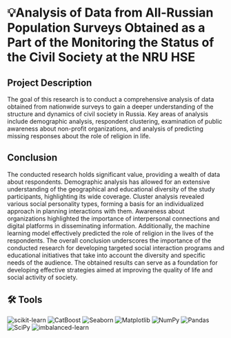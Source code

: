 # 💡Analysis of Data from All-Russian Population Surveys Obtained as a Part of the Monitoring the Status of the Civil Society at the NRU HSE


## Project Description

The goal of this research is to conduct a comprehensive analysis of data obtained from nationwide surveys to gain a deeper understanding of the structure and dynamics of civil society in Russia. Key areas of analysis include demographic analysis, respondent clustering, examination of public awareness about non-profit organizations, and analysis of predicting missing responses about the role of religion in life.

## Conclusion

The conducted research holds significant value, providing a wealth of data about respondents. Demographic analysis has allowed for an extensive understanding of the geographical and educational diversity of the study participants, highlighting its wide coverage. Cluster analysis revealed various social personality types, forming a basis for an individualized approach in planning interactions with them. Awareness about organizations highlighted the importance of interpersonal connections and digital platforms in disseminating information. Additionally, the machine learning model effectively predicted the role of religion in the lives of the respondents. The overall conclusion underscores the importance of the conducted research for developing targeted social interaction programs and educational initiatives that take into account the diversity and specific needs of the audience. The obtained results can serve as a foundation for developing effective strategies aimed at improving the quality of life and social activity of society.

## 🛠 Tools

![scikit-learn](https://img.shields.io/badge/scikit--learn-%23F7931E.svg?style=for-the-badge&logo=scikit-learn&logoColor=white) 
![CatBoost](https://img.shields.io/badge/CatBoost-%232671E5.svg?style=for-the-badge&logo=catboost&logoColor=white)
![Seaborn](https://img.shields.io/badge/Seaborn-%230095D5.svg?style=for-the-badge&logo=seaborn&logoColor=white)
![Matplotlib](https://img.shields.io/badge/Matplotlib-%23ffffff.svg?style=for-the-badge&logo=Matplotlib&logoColor=black) 
![NumPy](https://img.shields.io/badge/numpy-%23013243.svg?style=for-the-badge&logo=numpy&logoColor=white) 
![Pandas](https://img.shields.io/badge/pandas-%23150458.svg?style=for-the-badge&logo=pandas&logoColor=white)
![SciPy](https://img.shields.io/badge/SciPy-%230C55A5.svg?style=for-the-badge&logo=scipy&logoColor=white)
![imbalanced-learn](https://img.shields.io/badge/imbalanced--learn-%230D5A8D.svg?style=for-the-badge&logo=imbalanced-learn&logoColor=white)


